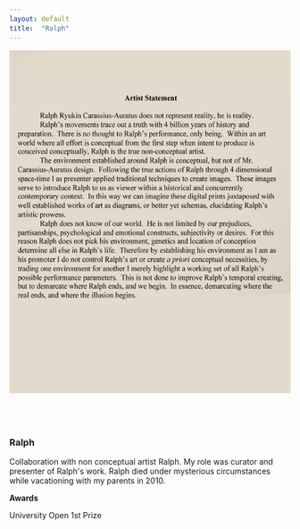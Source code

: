 ```yaml
---
layout: default
title:  "Ralph"
---
```


<div class="right">
  <div class="row">
    <div class="col-xs-12">
    </div>
      <div class="col-xs-8" style="padding-bottom:20px">
        <img src="/images/ralphArtistStatement.jpg" class="img-responsive" alt="Etching 6" style="padding-bottom: 2rem;max-width:100%">
      </div>
    </div>
    <h3 align="left">Ralph</h3>
    <p>Collaboration with non conceptual artist Ralph. My role was curator and presenter of Ralph's work. Ralph died under mysterious circumstances while vacationing with my parents in 2010.</p>
    <b>Awards</b>
    <p>University Open 1st Prize</p>
</div>
